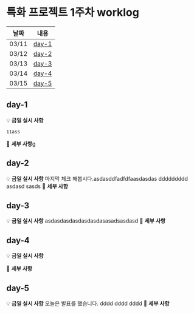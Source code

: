 # 특화 프로젝트 1주차 worklog

| 날짜  |      내용       |
| :---: | :-------------: |
| 03/11 | [day-1](#day-1) |
| 03/12 | [day-2](#day-2) |
| 03/13 | [day-3](#day-3) |
| 03/14 | [day-4](#day-4) |
| 03/15 | [day-5](#day-5) |

## day-1

💡 **금일 실시 사항**

    11ass

📜 **세부 사항**g

## day-2

💡 **금일 실시 사항**
마지막 체크 해봅시다.asdasddfadfdfaasdasdas ddddddddd asdasd sasds
📜 **세부 사항**

## day-3

💡 **금일 실시 사항**
asdasdasdasdasdasdasasadsasdasd
📜 **세부 사항**

## day-4

💡 **금일 실시 사항**

📜 **세부 사항**

## day-5

💡 **금일 실시 사항**
오늘은 발표를 했습니다.
dddd
dddd
dddd
📜 **세부 사항**
